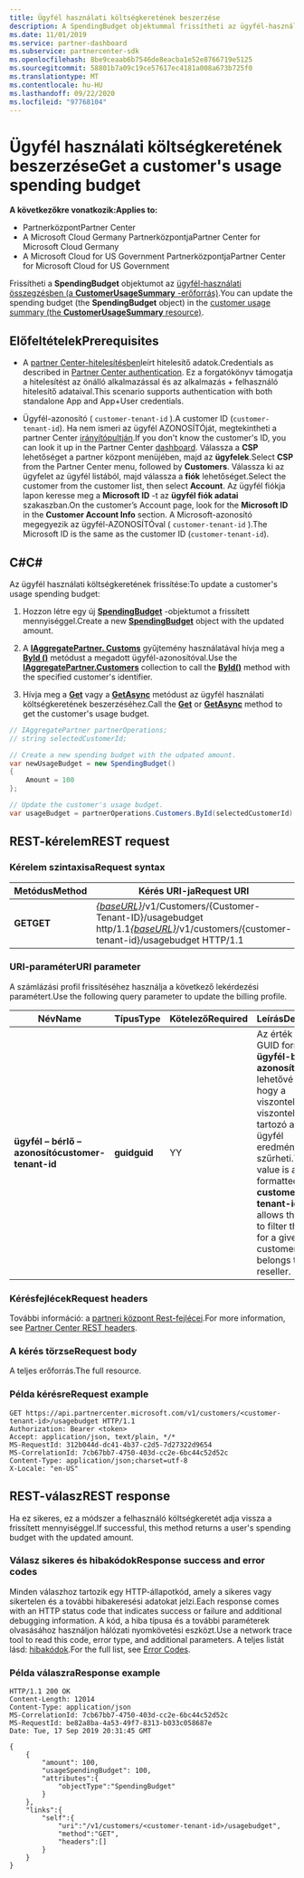 ```yaml
---
title: Ügyfél használati költségkeretének beszerzése
description: A SpendingBudget objektummal frissítheti az ügyfél-használati összegzést (a CustomerUsageSummary-erőforrást).
ms.date: 11/01/2019
ms.service: partner-dashboard
ms.subservice: partnercenter-sdk
ms.openlocfilehash: 8be9ceaab6b7546de8eacba1e52e8766719e5125
ms.sourcegitcommit: 58801b7a09c19ce57617ec4181a008a673b725f0
ms.translationtype: MT
ms.contentlocale: hu-HU
ms.lasthandoff: 09/22/2020
ms.locfileid: "97768104"
---
```

# <a name="get-a-customers-usage-spending-budget"></a><span data-ttu-id="14465-103">Ügyfél használati költségkeretének beszerzése</span><span class="sxs-lookup"><span data-stu-id="14465-103">Get a customer's usage spending budget</span></span>

<span data-ttu-id="14465-104">**A következőkre vonatkozik:**</span><span class="sxs-lookup"><span data-stu-id="14465-104">**Applies to:**</span></span>

- <span data-ttu-id="14465-105">Partnerközpont</span><span class="sxs-lookup"><span data-stu-id="14465-105">Partner Center</span></span>
- <span data-ttu-id="14465-106">A Microsoft Cloud Germany Partnerközpontja</span><span class="sxs-lookup"><span data-stu-id="14465-106">Partner Center for Microsoft Cloud Germany</span></span>
- <span data-ttu-id="14465-107">A Microsoft Cloud for US Government Partnerközpontja</span><span class="sxs-lookup"><span data-stu-id="14465-107">Partner Center for Microsoft Cloud for US Government</span></span>

<span data-ttu-id="14465-108">Frissítheti a **SpendingBudget** objektumot az [ügyfél-használati összegzésben (a **CustomerUsageSummary** -erőforrás)](customer-usage-resources.md#customerusagesummary).</span><span class="sxs-lookup"><span data-stu-id="14465-108">You can update the spending budget (the **SpendingBudget** object) in the [customer usage summary (the **CustomerUsageSummary** resource)](customer-usage-resources.md#customerusagesummary).</span></span>

## <a name="prerequisites"></a><span data-ttu-id="14465-109">Előfeltételek</span><span class="sxs-lookup"><span data-stu-id="14465-109">Prerequisites</span></span>

- <span data-ttu-id="14465-110">A [partner Center-hitelesítésben](partner-center-authentication.md)leírt hitelesítő adatok.</span><span class="sxs-lookup"><span data-stu-id="14465-110">Credentials as described in [Partner Center authentication](partner-center-authentication.md).</span></span> <span data-ttu-id="14465-111">Ez a forgatókönyv támogatja a hitelesítést az önálló alkalmazással és az alkalmazás + felhasználó hitelesítő adataival.</span><span class="sxs-lookup"><span data-stu-id="14465-111">This scenario supports authentication with both standalone App and App+User credentials.</span></span>

- <span data-ttu-id="14465-112">Ügyfél-azonosító ( `customer-tenant-id` ).</span><span class="sxs-lookup"><span data-stu-id="14465-112">A customer ID (`customer-tenant-id`).</span></span> <span data-ttu-id="14465-113">Ha nem ismeri az ügyfél AZONOSÍTÓját, megtekintheti a partner Center [irányítópultján](https://partner.microsoft.com/dashboard).</span><span class="sxs-lookup"><span data-stu-id="14465-113">If you don't know the customer's ID, you can look it up in the Partner Center [dashboard](https://partner.microsoft.com/dashboard).</span></span> <span data-ttu-id="14465-114">Válassza a **CSP** lehetőséget a partner központ menüjében, majd az **ügyfelek**.</span><span class="sxs-lookup"><span data-stu-id="14465-114">Select **CSP** from the Partner Center menu, followed by **Customers**.</span></span> <span data-ttu-id="14465-115">Válassza ki az ügyfelet az ügyfél listából, majd válassza a **fiók** lehetőséget.</span><span class="sxs-lookup"><span data-stu-id="14465-115">Select the customer from the customer list, then select **Account**.</span></span> <span data-ttu-id="14465-116">Az ügyfél fiókja lapon keresse meg a **Microsoft ID** -t az **ügyfél fiók adatai** szakaszban.</span><span class="sxs-lookup"><span data-stu-id="14465-116">On the customer’s Account page, look for the **Microsoft ID** in the **Customer Account Info** section.</span></span> <span data-ttu-id="14465-117">A Microsoft-azonosító megegyezik az ügyfél-AZONOSÍTÓval ( `customer-tenant-id` ).</span><span class="sxs-lookup"><span data-stu-id="14465-117">The Microsoft ID is the same as the customer ID  (`customer-tenant-id`).</span></span>

## <a name="c"></a><span data-ttu-id="14465-118">C\#</span><span class="sxs-lookup"><span data-stu-id="14465-118">C\#</span></span>

<span data-ttu-id="14465-119">Az ügyfél használati költségkeretének frissítése:</span><span class="sxs-lookup"><span data-stu-id="14465-119">To update a customer's usage spending budget:</span></span>

1. <span data-ttu-id="14465-120">Hozzon létre egy új [**SpendingBudget**](/dotnet/api/microsoft.store.partnercenter.models.usage.spendingbudget) -objektumot a frissített mennyiséggel.</span><span class="sxs-lookup"><span data-stu-id="14465-120">Create a new [**SpendingBudget**](/dotnet/api/microsoft.store.partnercenter.models.usage.spendingbudget) object with the updated amount.</span></span>

2. <span data-ttu-id="14465-121">A [**IAggregatePartner. Customs**](/dotnet/api/microsoft.store.partnercenter.customers.icustomercollection) gyűjtemény használatával hívja meg a [**ById ()**](/dotnet/api/microsoft.store.partnercenter.customers.icustomercollection.byid) metódust a megadott ügyfél-azonosítóval.</span><span class="sxs-lookup"><span data-stu-id="14465-121">Use the [**IAggregatePartner.Customers**](/dotnet/api/microsoft.store.partnercenter.customers.icustomercollection) collection to call the [**ById()**](/dotnet/api/microsoft.store.partnercenter.customers.icustomercollection.byid) method with the specified customer's identifier.</span></span>

3. <span data-ttu-id="14465-122">Hívja meg a [**Get**](/dotnet/api/microsoft.store.partnercenter.subscribedskus.icustomersubscribedskucollection.get) vagy a [**GetAsync**](/dotnet/api/microsoft.store.partnercenter.subscribedskus.icustomersubscribedskucollection.getasync) metódust az ügyfél használati költségkeretének beszerzéséhez.</span><span class="sxs-lookup"><span data-stu-id="14465-122">Call the [**Get**](/dotnet/api/microsoft.store.partnercenter.subscribedskus.icustomersubscribedskucollection.get) or [**GetAsync**](/dotnet/api/microsoft.store.partnercenter.subscribedskus.icustomersubscribedskucollection.getasync) method to get the customer's usage budget.</span></span>

``` csharp
// IAggregatePartner partnerOperations;
// string selectedCustomerId;

// Create a new spending budget with the udpated amount.
var newUsageBudget = new SpendingBudget()
{
    Amount = 100
};

// Update the customer's usage budget.
var usageBudget = partnerOperations.Customers.ById(selectedCustomerId).UsageBudget.Get();
```

## <a name="rest-request"></a><span data-ttu-id="14465-123">REST-kérelem</span><span class="sxs-lookup"><span data-stu-id="14465-123">REST request</span></span>

### <a name="request-syntax"></a><span data-ttu-id="14465-124">Kérelem szintaxisa</span><span class="sxs-lookup"><span data-stu-id="14465-124">Request syntax</span></span>

| <span data-ttu-id="14465-125">Metódus</span><span class="sxs-lookup"><span data-stu-id="14465-125">Method</span></span>    | <span data-ttu-id="14465-126">Kérés URI-ja</span><span class="sxs-lookup"><span data-stu-id="14465-126">Request URI</span></span>                                                                                             |
|-----------|---------------------------------------------------------------------------------------------------------|
| <span data-ttu-id="14465-127">**GET**</span><span class="sxs-lookup"><span data-stu-id="14465-127">**GET**</span></span> | <span data-ttu-id="14465-128">[*{baseURL}*](partner-center-rest-urls.md)/v1/Customers/{Customer-Tenant-ID}/usagebudget http/1.1</span><span class="sxs-lookup"><span data-stu-id="14465-128">[*{baseURL}*](partner-center-rest-urls.md)/v1/customers/{customer-tenant-id}/usagebudget  HTTP/1.1</span></span> |

### <a name="uri-parameter"></a><span data-ttu-id="14465-129">URI-paraméter</span><span class="sxs-lookup"><span data-stu-id="14465-129">URI parameter</span></span>

<span data-ttu-id="14465-130">A számlázási profil frissítéséhez használja a következő lekérdezési paramétert.</span><span class="sxs-lookup"><span data-stu-id="14465-130">Use the following query parameter to update the billing profile.</span></span>

| <span data-ttu-id="14465-131">Név</span><span class="sxs-lookup"><span data-stu-id="14465-131">Name</span></span>                   | <span data-ttu-id="14465-132">Típus</span><span class="sxs-lookup"><span data-stu-id="14465-132">Type</span></span>     | <span data-ttu-id="14465-133">Kötelező</span><span class="sxs-lookup"><span data-stu-id="14465-133">Required</span></span> | <span data-ttu-id="14465-134">Leírás</span><span class="sxs-lookup"><span data-stu-id="14465-134">Description</span></span>                                                                                                                                            |
|------------------------|----------|----------|--------------------------------------------------------------------------------------------------------------------------------------------------------|
| <span data-ttu-id="14465-135">**ügyfél – bérlő – azonosító**</span><span class="sxs-lookup"><span data-stu-id="14465-135">**customer-tenant-id**</span></span> | <span data-ttu-id="14465-136">**guid**</span><span class="sxs-lookup"><span data-stu-id="14465-136">**guid**</span></span> | <span data-ttu-id="14465-137">Y</span><span class="sxs-lookup"><span data-stu-id="14465-137">Y</span></span>        | <span data-ttu-id="14465-138">Az érték egy GUID formátumú **ügyfél-bérlői azonosító** , amely lehetővé teszi, hogy a viszonteladó a viszonteladóhoz tartozó adott ügyfél eredményeit szűrheti.</span><span class="sxs-lookup"><span data-stu-id="14465-138">The value is a GUID formatted **customer-tenant-id** that allows the reseller to filter the results for a given customer that belongs to the reseller.</span></span> |

### <a name="request-headers"></a><span data-ttu-id="14465-139">Kérésfejlécek</span><span class="sxs-lookup"><span data-stu-id="14465-139">Request headers</span></span>

<span data-ttu-id="14465-140">További információ: a [partneri központ Rest-fejlécei](headers.md).</span><span class="sxs-lookup"><span data-stu-id="14465-140">For more information, see [Partner Center REST headers](headers.md).</span></span>

### <a name="request-body"></a><span data-ttu-id="14465-141">A kérés törzse</span><span class="sxs-lookup"><span data-stu-id="14465-141">Request body</span></span>

<span data-ttu-id="14465-142">A teljes erőforrás.</span><span class="sxs-lookup"><span data-stu-id="14465-142">The full resource.</span></span>

### <a name="request-example"></a><span data-ttu-id="14465-143">Példa kérésre</span><span class="sxs-lookup"><span data-stu-id="14465-143">Request example</span></span>

```http
GET https://api.partnercenter.microsoft.com/v1/customers/<customer-tenant-id>/usagebudget HTTP/1.1
Authorization: Bearer <token>
Accept: application/json, text/plain, */*
MS-RequestId: 312b044d-dc41-4b37-c2d5-7d27322d9654
MS-CorrelationId: 7cb67bb7-4750-403d-cc2e-6bc44c52d52c
Content-Type: application/json;charset=utf-8
X-Locale: "en-US"
```

## <a name="rest-response"></a><span data-ttu-id="14465-144">REST-válasz</span><span class="sxs-lookup"><span data-stu-id="14465-144">REST response</span></span>

<span data-ttu-id="14465-145">Ha ez sikeres, ez a módszer a felhasználó költségkeretét adja vissza a frissített mennyiséggel.</span><span class="sxs-lookup"><span data-stu-id="14465-145">If successful, this method returns a user's spending budget with the updated amount.</span></span>

### <a name="response-success-and-error-codes"></a><span data-ttu-id="14465-146">Válasz sikeres és hibakódok</span><span class="sxs-lookup"><span data-stu-id="14465-146">Response success and error codes</span></span>

<span data-ttu-id="14465-147">Minden válaszhoz tartozik egy HTTP-állapotkód, amely a sikeres vagy sikertelen és a további hibakeresési adatokat jelzi.</span><span class="sxs-lookup"><span data-stu-id="14465-147">Each response comes with an HTTP status code that indicates success or failure and additional debugging information.</span></span> <span data-ttu-id="14465-148">A kód, a hiba típusa és a további paraméterek olvasásához használjon hálózati nyomkövetési eszközt.</span><span class="sxs-lookup"><span data-stu-id="14465-148">Use a network trace tool to read this code, error type, and additional parameters.</span></span> <span data-ttu-id="14465-149">A teljes listát lásd: [hibakódok](error-codes.md).</span><span class="sxs-lookup"><span data-stu-id="14465-149">For the full list, see [Error Codes](error-codes.md).</span></span>

### <a name="response-example"></a><span data-ttu-id="14465-150">Példa válaszra</span><span class="sxs-lookup"><span data-stu-id="14465-150">Response example</span></span>

```http
HTTP/1.1 200 OK
Content-Length: 12014
Content-Type: application/json
MS-CorrelationId: 7cb67bb7-4750-403d-cc2e-6bc44c52d52c
MS-RequestId: be82a8ba-4a53-49f7-8313-b033c058687e
Date: Tue, 17 Sep 2019 20:31:45 GMT

{
    {
        "amount": 100,
        "usageSpendingBudget": 100,
        "attributes":{
            "objectType":"SpendingBudget"
        }
    },
    "links":{
        "self":{
            "uri":"/v1/customers/<customer-tenant-id>/usagebudget",
            "method":"GET",
            "headers":[]
        }
    }
}
```
